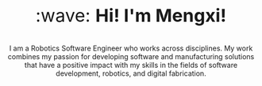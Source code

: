 
<p align = "center" style="font-size:36px;">:wave: <strong>Hi! I'm Mengxi!</strong> </p> 
<p align = "center">I am a Robotics Software Engineer who works across disciplines. My work combines my passion for developing software and manufacturing solutions that have a positive impact with my skills in the fields of software development, robotics, and digital fabrication.</p>




